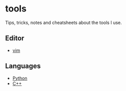 # tools
Tips, tricks, notes and cheatsheets about the tools I use.

## Editor
 - [vim](./editors/vim_commands.md)

## Languages

 - [Python](./languages/python3.md)
 - [C++](./languages/C++/cpp.md)